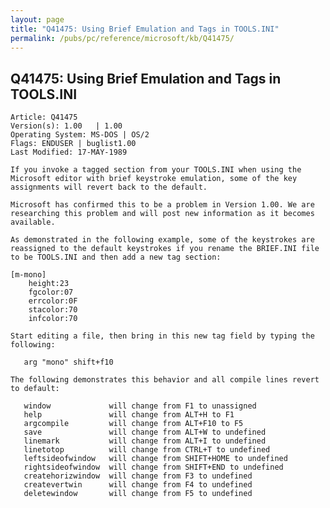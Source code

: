 ```yaml
---
layout: page
title: "Q41475: Using Brief Emulation and Tags in TOOLS.INI"
permalink: /pubs/pc/reference/microsoft/kb/Q41475/
---
```


## Q41475: Using Brief Emulation and Tags in TOOLS.INI

	Article: Q41475
	Version(s): 1.00   | 1.00
	Operating System: MS-DOS | OS/2
	Flags: ENDUSER | buglist1.00
	Last Modified: 17-MAY-1989
	
	If you invoke a tagged section from your TOOLS.INI when using the
	Microsoft editor with brief keystroke emulation, some of the key
	assignments will revert back to the default.
	
	Microsoft has confirmed this to be a problem in Version 1.00. We are
	researching this problem and will post new information as it becomes
	available.
	
	As demonstrated in the following example, some of the keystrokes are
	reassigned to the default keystrokes if you rename the BRIEF.INI file
	to be TOOLS.INI and then add a new tag section:
	
	[m-mono]
	    height:23
	    fgcolor:07
	    errcolor:0F
	    stacolor:70
	    infcolor:70
	
	Start editing a file, then bring in this new tag field by typing the
	following:
	
	   arg "mono" shift+f10
	
	The following demonstrates this behavior and all compile lines revert
	to default:
	
	   window             will change from F1 to unassigned
	   help               will change from ALT+H to F1
	   argcompile         will change from ALT+F10 to F5
	   save               will change from ALT+W to undefined
	   linemark           will change from ALT+I to undefined
	   linetotop          will change from CTRL+T to undefined
	   leftsideofwindow   will change from SHIFT+HOME to undefined
	   rightsideofwindow  will change from SHIFT+END to undefined
	   createhorizwindow  will change from F3 to undefined
	   createvertwin      will change from F4 to undefined
	   deletewindow       will change from F5 to undefined
